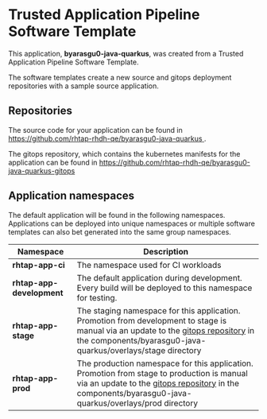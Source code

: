 # Trusted Application Pipeline Software Template

This application, **byarasgu0-java-quarkus**, was created from a Trusted Application Pipeline Software Template.

The software templates create a new source and gitops deployment repositories with a sample source application. 

## Repositories

The source code for your application can be found in [https://github.com/rhtap-rhdh-qe/byarasgu0-java-quarkus ](https://github.com/rhtap-rhdh-qe/byarasgu0-java-quarkus ).
 
The gitops repository, which contains the kubernetes manifests for the application can be found in 
[https://github.com/rhtap-rhdh-qe/byarasgu0-java-quarkus-gitops ](https://github.com/rhtap-rhdh-qe/byarasgu0-java-quarkus-gitops ) 

## Application namespaces 

The default application will be found in the following namespaces. Applications can be deployed into unique namespaces or multiple software templates can also bet generated into the same group namespaces.  

|  Namespace   |  Description   |  
| -------- | -------- |
| **rhtap-app-ci** | The namespace used for CI workloads |
| **rhtap-app-development** | The default application during development. Every build will be deployed to this namespace for testing. |
| **rhtap-app-stage** | The staging namespace for this application. Promotion from development to stage is manual via an update to the [gitops repository](https://github.com/rhtap-rhdh-qe/byarasgu0-java-quarkus-gitops ) in the components/byarasgu0-java-quarkus/overlays/stage directory |
| **rhtap-app-prod** | The production namespace for this application. Promotion from stage to production is manual via an update to the [gitops repository](https://github.com/rhtap-rhdh-qe/byarasgu0-java-quarkus-gitops ) in the components/byarasgu0-java-quarkus/overlays/prod directory |